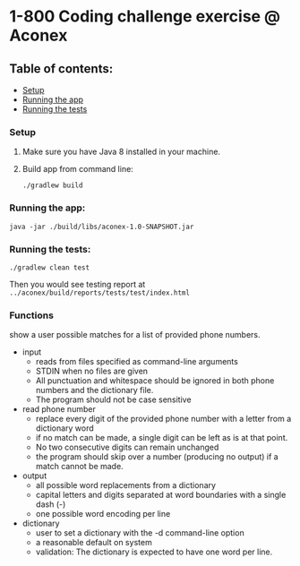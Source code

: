 
# 1-800 Coding challenge exercise @ Aconex

## Table of contents:

* [Setup](./README.md#setup)
* [Running the app](./README.md#running-the-app)
* [Running the tests](./README.md#running-the-tests)

### Setup
1. Make sure you have Java 8 installed in your machine. 

2. Build app from command line:

    ```./gradlew build```

### Running the app:
```java -jar ./build/libs/aconex-1.0-SNAPSHOT.jar```

### Running the tests:
    
```./gradlew clean test```

Then you would see testing report at 
```../aconex/build/reports/tests/test/index.html```

### Functions
show a user possible matches for a list of provided phone numbers.

- input
    - reads from files specified as command-line arguments
    - STDIN when no files are given
    - All punctuation and whitespace should be ignored in both phone numbers and the dictionary file. 
    - The program should not be case sensitive
- read phone number
    - replace every digit of the provided phone number with a letter from a dictionary word
    - if no match can be made, a single digit can be left as is at that point.
    - No two consecutive digits can remain unchanged 
    - the program should skip over a number (producing no output) if a match cannot be made.
- output
    - all possible word replacements from a dictionary
    - capital letters and digits separated at word boundaries with a single dash (-)
    - one possible word encoding per line
- dictionary
    - user to set a dictionary with the -d command-line option
    - a reasonable default on system
    - validation: The dictionary is expected to have one word per line.
